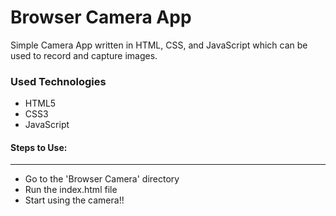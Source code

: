 <h1>Browser Camera App</h1>

<p>Simple Camera App written in HTML, CSS, and JavaScript which can be used to record and capture images.</p>

<h3>Used Technologies</h3>
<ul>
  <li>HTML5</li>
  <li>CSS3</li>
  <li>JavaScript</li>
</ul>

#### Steps to Use:

---





- Go to the 'Browser Camera' directory
- Run the index.html file
- Start using the camera!!